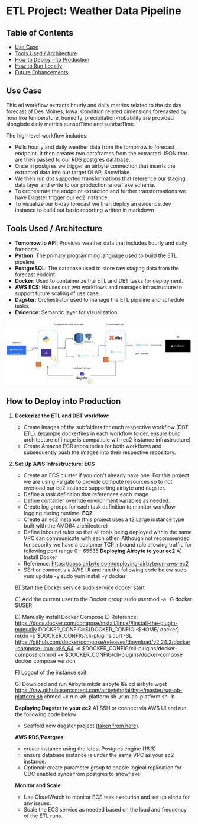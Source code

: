 # ETL Project: Weather Data Pipeline

## Table of Contents
- [Use Case](#use-case)
- [Tools Used / Architecture](#tools-used--architecture)
- [How to Deploy into Production](#how-to-deploy-into-production)
- [How to Run Locally](#how-to-run-locally)
- [Future Enhancements](#future-enhancements)

## Use Case
This etl workflow extracts hourly and daily metrics related to the six day forecast of Des Moines, Iowa. Condition related dimensions forecasted by hour like temperature, humidity, precipitationProbability are provided alongisde daily metrics sunsetTime and sunriseTime.

The high level workflow includes:
- Pulls hourly and daily weather data from the tomorrow.io forecast endpoint. It then creates two dataframes from the extracted JSON that are then passed to our RDS postgres database.
- Once in postgres we trigger an airbyte connection that inserts the extracted data into our target OLAP, Snowflake.
- We then run dbt supported transformations that reference our staging data layer and write to our production snowflake schema.
- To orchestrate the endpoint extraction and further transformations we have Dagster trigger our ec2 instance.
- To visualize our 6-day forecast we then deploy an evidence.dev instance to build out basic reporting written in markdown

## Tools Used / Architecture
- **Tomorrow.io API**: Provides weather data that includes hourly and daily forecasts.
- **Python**: The primary programming language used to build the ETL pipeline.
- **PostgreSQL**: The database used to store raw staging data from the forecast endoint.
- **Docker**: Used to containerize the ETL and DBT tasks for deployment.
- **AWS ECS**: Houses our two workflows and manages infrastructure to support future scaling of use case.
- **Dagster**: Orchestrator used to manage the ETL pipeline and schedule tasks.
- **Evidence**: Semantic layer for visualization.

![Pipeline Architecture](pipeline.png)

## How to Deploy into Production
1. **Dockerize the ETL and DBT workflow**:
   - Create images of the subfolders for each respective workflow (DBT, ETL). (example dockerfiles in each workflow folder, ensure build architecture of image is compatible with ec2 instance infrastructure)
   - Create Amazon ECR repositories for both workflows and subsequently push the images into their respective repository.
  
3. **Set Up AWS Infrastructure**:
   **ECS** 
   - Create an ECS cluster if you don't already have one. For this project we are using Fargate to provide compute resources so to not overload our ec2 instance supporting airbyte and dagster.
   - Define a task definition that references each image.
   - Define container override environment variables as needed.
   - Create log groups for each task definition to monitor workflow logging during runtime.
   **EC2**
   - Create an ec2 instance (this project uses a t2.Large instance type built with the AMD64 architecture)
   - Define inbound rules so that all tools being deployed within the same VPC can communicate with each other. Although not recommended for security we have a customer TCP inbound rule allowing traffic for following port range 0 - 65535
   **Deploying Airbyte to your ec2**
   A) Install Docker
   - Reference: https://docs.airbyte.com/deploying-airbyte/on-aws-ec2
   - SSH or connect via AWS UI and run the following code below
   sudo yum update -y
   sudo yum install -y docker

   B) Start the Docker service
   sudo service docker start

   C) Add the current user to the Docker group
   sudo usermod -a -G docker $USER

   D) Manually install Docker Compose
   E) Reference: https://docs.docker.com/compose/install/linux/#install-the-plugin-manually
   DOCKER_CONFIG=${DOCKER_CONFIG:-$HOME/.docker}
   mkdir -p $DOCKER_CONFIG/cli-plugins
   curl -SL https://github.com/docker/compose/releases/download/v2.24.2/docker-compose-linux-x86_64 -o $DOCKER_CONFIG/cli-plugins/docker-compose
   chmod +x $DOCKER_CONFIG/cli-plugins/docker-compose
   docker compose version

   F) Logout of the instance
   exit

   G) Download and run Airbyte
   mkdir airbyte && cd airbyte
   wget https://raw.githubusercontent.com/airbytehq/airbyte/master/run-ab-platform.sh
   chmod +x run-ab-platform.sh
   ./run-ab-platform.sh -b

   **Deploying Dagster to your ec2**
   A) SSH or connect via AWS UI and run the following code below
   - Scaffold new dagster project ([taken from here](https://docs.dagster.io/getting-started/create-new-project#step-1-bootstrap-a-new-project)).
   
   **AWS RDS/Postgres**
   - create instance using the latest Postgres engine (16.3)
   - ensure database instance is under the same VPC as your ec2 instance.
   - Optional: create parameter group to enable logical replication for CDC enabled syncs from postgres to snowflake
   
   **Monitor and Scale**:
   - Use CloudWatch to monitor ECS task execution and set up alerts for any issues.
   - Scale the ECS service as needed based on the load and frequency of the ETL runs.


